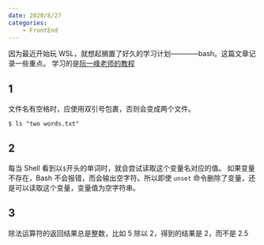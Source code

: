 ```yaml
---
date: 2020/8/27
categories:
    - FrontEnd
---
```


因为最近开始玩 WSL，就想起搁置了好久的学习计划————bash。这篇文章记录一些重点。
学习的是[阮一峰老师的教程](https://wangdoc.com/bash)

## 1

文件名有空格时，应使用双引号包裹，否则会变成两个文件。

```shell
$ ls "two words.txt"
```

## 2

每当 Shell 看到以`$`开头的单词时，就会尝试读取这个变量名对应的值。
如果变量不存在，Bash 不会报错，而会输出空字符。所以即使 `unset` 命令删除了变量，还是可以读取这个变量，变量值为空字符串。

## 3

除法运算符的返回结果总是整数，比如 5 除以 2，得到的结果是 2，而不是 2.5
